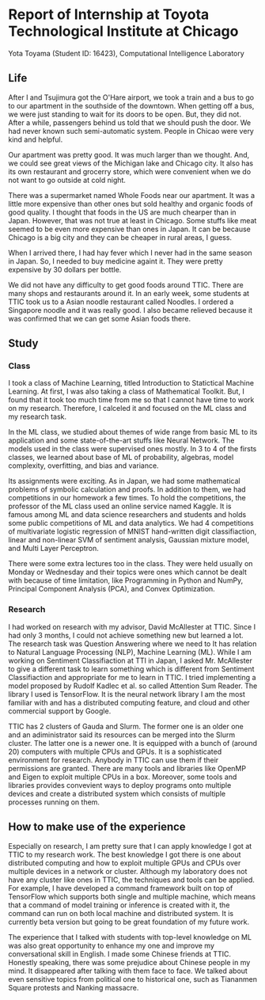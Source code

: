 ﻿# Report of Internship at Toyota Technological Institute at Chicago

Yota Toyama (Student ID: 16423), Computational Intelligence Laboratory


## Life

After I and Tsujimura got the O'Hare airport, we took a train and a bus to go
to our apartment in the southside of the downtown.
When getting off a bus, we were just standing to wait for its doors to be open.
But, they did not.
After a while, passengers behind us told that we should push the door.
We had never known such semi-automatic system.
People in Chicao were very kind and helpful.

Our apartment was pretty good.
It was much larger than we thought.
And, we could see great views of the Michigan lake and Chicago city.
It also has its own restaurant and grocerry store, which were convenient
when we do not want to go outside at cold night.

There was a supermarket named Whole Foods near our apartment.
It was a little more expensive than other ones but sold healthy and organic
foods of good quality.
I thought that foods in the US are much chearper than in Japan.
However, that was not true at least in Chicago.
Some stuffs like meat seemed to be even more expensive than ones in Japan.
It can be because Chicago is a big city and they can be cheaper in rural areas,
I guess.

When I arrived there, I had hay fever which I never had in the same season
in Japan.
So, I needed to buy medicine againt it.
They were pretty expensive by 30 dollars per bottle.

We did not have any difficulty to get good foods around TTIC.
There are many shops and restaurants around it.
In an early week, some students at TTIC took us to a Asian noodle restaurant
called Noodles.
I ordered a Singapore noodle and it was really good.
I also became relieved because it was confirmed that we can get some Asian
foods there.


## Study

### Class

I took a class of Machine Learning, titled Introduction to Statictical Machine
Learning.
At first, I was also taking a class of Mathematical Toolkit.
But, I found that it took too much time from me so that I cannot have time
to work on my research.
Therefore, I calceled it and focused on the ML class and my research task.

In the ML class, we studied about themes of wide range from basic ML
to its application and some state-of-the-art stuffs like Neural Network.
The models used in the class were supervised ones mostly.
In 3 to 4 of the firsts classes, we learned about base of ML of
probability, algebras, model complexity, overfitting, and bias and variance.

Its assignments were exciting.
As in Japan, we had some mathematical problems of symbolic calculation and
proofs.
In addition to them, we had competitions in our homework a few times.
To hold the competitions, the professor of the ML class used an online service
named Kaggle.
It is famous among ML and data science researchers and students and holds
some public competitions of ML and data analytics.
We had 4 competitions of multivariate logistic regression of MNIST hand-written
digit classifiaction, linear and non-linear SVM of sentiment analysis,
Gaussian mixture model, and Multi Layer Perceptron.

There were some extra lectures too in the class.
They were held usually on Monday or Wednesday and their topics were ones
which cannot be dealt with because of time limitation,
like Programming in Python and NumPy, Principal Component Analysis (PCA),
and Convex Optimization.


### Research

I had worked on research with my advisor, David McAllester at TTIC.
Since I had only 3 months, I could not achieve something new but learned a lot.
The research task was Question Answering where we need to
It has relation to Natural Language Processing (NLP), Machine Learning (ML).
While I am working on Sentiment Classifiaction at TTI in Japan,
I asked Mr. McAllester to give a different task to learn something which is
different from Sentiment Classifiaction and appropriate for me to learn
in TTIC.
I tried implementing a model proposed by Rudolf Kadlec et al.  so called
Attention Sum Reader.
The library I used is TensorFlow.
It is the neural network library I am the most familiar with and
has a distributed computing feature, and cloud and other commercial support
by Google.

TTIC has 2 clusters of Gauda and Slurm.
The former one is an older one and an adiministrator said its resources can be
merged into the Slurm cluster.
The latter one is a newer one.
It is equipped with a bunch of (around 20) computers with multiple CPUs and
GPUs.
It is a sophisticated environment for research.
Anybody in TTIC can use them if their permissions are granted.
There are many tools and libraries like OpenMP and Eigen to exploit multiple
CPUs in a box.
Moreover, some tools and libraries provides convevient ways to deploy programs
onto multiple devices and create a distributed system which consists of
multiple processes running on them.


## How to make use of the experience

Especially on research, I am pretty sure that I can apply knowledge I got
at TTIC to my research work.
The best knowledge I got there is one about distributed computing and
how to exploit multiple GPUs and CPUs over multiple devices in a network or
cluster.
Although my laboratory does not have any cluster like ones in TTIC,
the techniques and tools can be applied.
For example, I have developed a command framework built on top of TensorFlow
which supports both single and multiple machine,
which means that a command of model training or inference is created with it,
the command can run on both local machine and distributed system.
It is currently beta version but going to be great foundation
of my future work.

The experience that I talked with students with top-level knowledge on ML was
also great opportunity to enhance my one and improve my conversational skill in
English.
I made some Chinese friends at TTIC.
Honestly speaking, there was some prejudice about Chinese people in my mind.
It disappeared after talking with them face to face.
We talked about even sensitive topics from political one to historical one,
such as Tiananmen Square protests and Nanking massacre.
